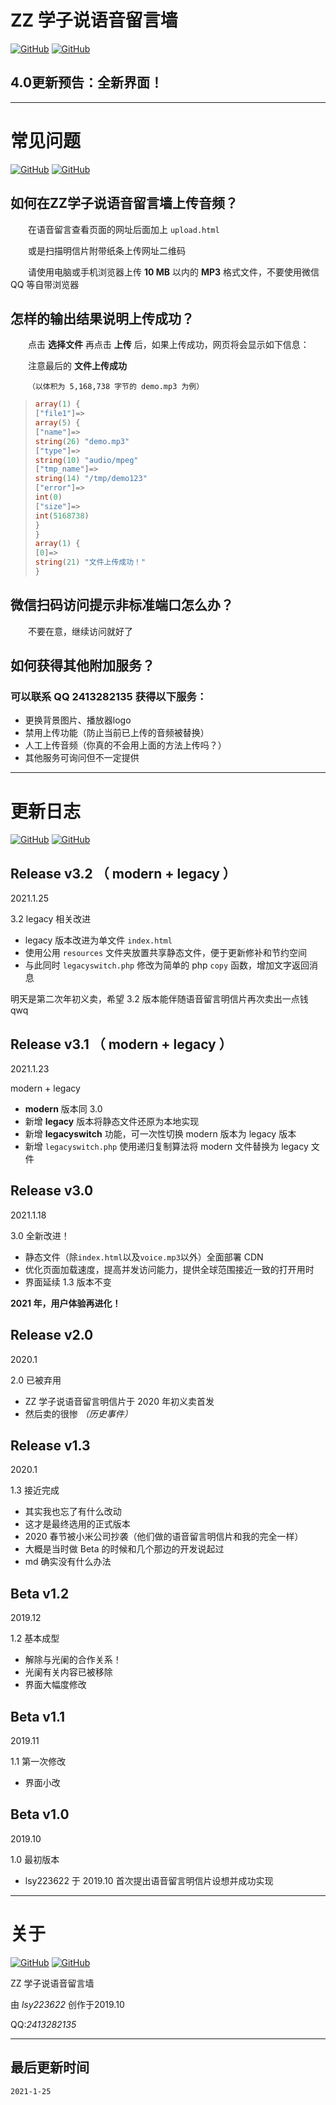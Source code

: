 # ZZ 学子说语音留言墙

[![GitHub](https://img.shields.io/badge/GitHub-ZZVoice-lightgrey?logo=github)](https://github.com/lsy223622/ZZVoice) [![GitHub](https://img.shields.io/badge/-Releases-lightgrey?logo=github)](https://github.com/lsy223622/ZZVoice/releases)

## 4.0更新预告：全新界面！

---

# 常见问题

[![GitHub](https://img.shields.io/badge/GitHub-ZZVoice-lightgrey?logo=github)](https://github.com/lsy223622/ZZVoice) [![GitHub](https://img.shields.io/badge/-Releases-lightgrey?logo=github)](https://github.com/lsy223622/ZZVoice/releases)

## 如何在ZZ学子说语音留言墙上传音频？

&emsp;&emsp;在语音留言查看页面的网址后面加上  `upload.html`

&emsp;&emsp;或是扫描明信片附带纸条上传网址二维码

&emsp;&emsp;请使用电脑或手机浏览器上传 **10 MB** 以内的 **MP3** 格式文件，不要使用微信 QQ 等自带浏览器

## 怎样的输出结果说明上传成功？

&emsp;&emsp;点击 **选择文件** 再点击 **上传** 后，如果上传成功，网页将会显示如下信息：

&emsp;&emsp;注意最后的 **文件上传成功**

&emsp;&emsp;`（以体积为 5,168,738 字节的 demo.mp3 为例）`

>```php
>array(1) {
>["file1"]=>
>array(5) {
>["name"]=>
>string(26) "demo.mp3"
>["type"]=>
>string(10) "audio/mpeg"
>["tmp_name"]=>
>string(14) "/tmp/demo123"
>["error"]=>
>int(0)
>["size"]=>
>int(5168738)
>}
>}
>array(1) {
>[0]=>
>string(21) "文件上传成功！"
>}
>```

## 微信扫码访问提示非标准端口怎么办？

&emsp;&emsp;不要在意，继续访问就好了

## 如何获得其他附加服务？

### 可以联系 QQ **2413282135** 获得以下服务：

- 更换背景图片、播放器logo
- 禁用上传功能（防止当前已上传的音频被替换）
- 人工上传音频（你真的不会用上面的方法上传吗？）
- 其他服务可询问但不一定提供

---

# 更新日志

[![GitHub](https://img.shields.io/badge/GitHub-ZZVoice-lightgrey?logo=github)](https://github.com/lsy223622/ZZVoice) [![GitHub](https://img.shields.io/badge/-Releases-lightgrey?logo=github)](https://github.com/lsy223622/ZZVoice/releases)

## Release v3.2 （ modern + legacy ）

2021.1.25

3.2 legacy 相关改进
- legacy 版本改进为单文件 `index.html`
- 使用公用 `resources` 文件夹放置共享静态文件，便于更新修补和节约空间
- 与此同时 `legacyswitch.php` 修改为简单的 php `copy` 函数，增加文字返回消息

明天是第二次年初义卖，希望 3.2 版本能伴随语音留言明信片再次卖出一点钱qwq


## Release v3.1 （ modern + legacy ）

2021.1.23

modern + legacy
- **modern** 版本同 3.0
- 新增 **legacy** 版本将静态文件还原为本地实现
- 新增 **legacyswitch** 功能，可一次性切换 modern 版本为 legacy 版本
- 新增 `legacyswitch.php` 使用递归复制算法将 modern 文件替换为 legacy 文件


## Release v3.0

2021.1.18

3.0 全新改进！
- 静态文件（除`index.html`以及`voice.mp3`以外）全面部署 CDN
- 优化页面加载速度，提高并发访问能力，提供全球范围接近一致的打开用时
- 界面延续 1.3 版本不变

**2021 年，用户体验再进化！**


## Release v2.0

2020.1

2.0 已被弃用
- ZZ 学子说语音留言明信片于 2020 年初义卖首发
- 然后卖的很惨 *（历史事件）*


## Release v1.3

2020.1

1.3 接近完成
- 其实我也忘了有什么改动
- 这才是最终选用的正式版本
- 2020 春节被小米公司抄袭（他们做的语音留言明信片和我的完全一样）
- 大概是当时做 Beta 的时候和几个那边的开发说起过
- md 确实没有什么办法


## Beta v1.2

2019.12

1.2 基本成型
- 解除与光阑的合作关系！
- 光阑有关内容已被移除
- 界面大幅度修改


## Beta v1.1

2019.11

1.1 第一次修改
- 界面小改


## Beta v1.0

2019.10

1.0 最初版本

- lsy223622 于 2019.10 首次提出语音留言明信片设想并成功实现

---

# 关于

[![GitHub](https://img.shields.io/badge/GitHub-ZZVoice-lightgrey?logo=github)](https://github.com/lsy223622/ZZVoice) [![GitHub](https://img.shields.io/badge/-Releases-lightgrey?logo=github)](https://github.com/lsy223622/ZZVoice/releases)

ZZ 学子说语音留言墙

由 *lsy223622* 创作于2019.10

QQ:*2413282135*

---

## 最后更新时间

`2021-1-25`
